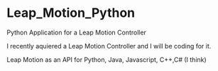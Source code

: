 # Leap_Motion_Python
Python Application for a Leap Motion Controller


I recently aquiered a Leap Motion Controller and I will be coding for it.

Leap Motion as an API for Python, Java, Javascript, C++,C# (I think)
